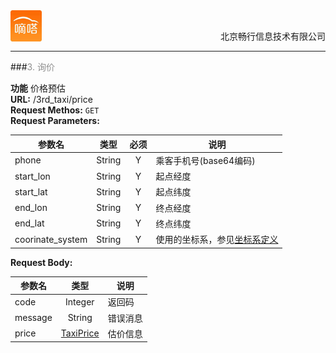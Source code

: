 <div align="center">
<img src="../../dida.jpg" height="50" width="50" align="left">
<br><p align="right">北京畅行信息技术有限公司</p>
</div>


---

###<font color=#8E8E8E >3. 询价</font>

**功能**    价格预估<br>
**URL:**   /3rd_taxi/price<br>
**Request Methos:**  `GET`<br>
**Request Parameters:** 

| 参数名      | 类型   |  必须 |  说明  |
| ---         | :-----:|:----:|  ---   |
| phone       | String     | Y  |  乘客手机号(base64编码)   |
| start_lon         | String     | Y  |  起点经度           |
| start_lat         | String     | Y  |  起点纬度           |
| end_lon         | String     | Y  |  终点经度           |
| end_lat         | String     | Y  |  终点纬度           |
| coorinate_system | String | Y  | 使用的坐标系，参见[坐标系定义](../../chapter5/section5.4.md) |
 
**Request Body:** 

| 参数名      | 类型   |   说明  |
| ---         | :-----:|  ---   |
| code        | Integer | 返回码|
| message     | String  |错误消息|
| price       | [TaxiPrice](../../chapter6/section6.4.md)   |估价信息|